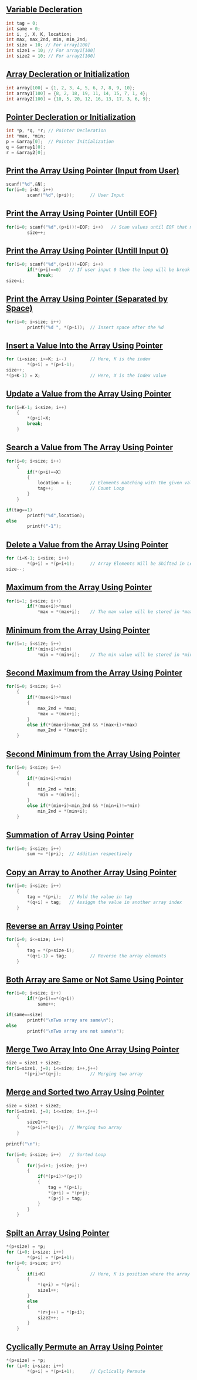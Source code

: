 ## [Variable Decleration](../lab5/16.c)
```c
int tag = 0;
int same = 0;
int i, j, X, K, location;
int max, max_2nd, min, min_2nd;
int size = 10; // For array[100]
int size1 = 10; // For array1[100]
int size2 = 10; // For array2[100]
```

## [Array Decleration or Initialization](../lab5/18.c)
```c
int array[100] = {1, 2, 3, 4, 5, 6, 7, 8, 9, 10};
int array1[100] = {8, 2, 18, 19, 11, 14, 15, 7, 1, 4};
int array2[100] = {10, 5, 20, 12, 16, 13, 17, 3, 6, 9};
```

## [Pointer Decleration or Initialization](../lab5/19.c)
```c
int *p, *q, *r; // Pointer Decleration
int *max, *min;
p = &array[0];  // Pointer Initialization
q = &array1[0];
r = &array2[0];
```

## [Print the Array Using Pointer (Input from User)](../lab5/1.c)
```c
scanf("%d",&N);
for(i=0; i<N; i++)
        scanf("%d",(p+i));      // User Input
```

## [Print the Array Using Pointer (Untill EOF)](../lab5/2.c)
```c
for(i=0; scanf("%d",(p+i))!=EOF; i++)   // Scan values until EOF that means until pressed ctrl+Z
        size++;
```

## [Print the Array Using Pointer (Untill Input 0)](../lab5/3.c)
```c
for(i=0; scanf("%d",(p+i))!=EOF; i++)
        if(*(p+i)==0)   // If user input 0 then the loop will be break
            break;
size=i;
```

## [Print the Array Using Pointer (Separated by Space)](../lab5/4.c)
```c
for(i=0; i<size; i++)
        printf("%d ", *(p+i));  // Insert space after the %d
```

## [Insert a Value Into the Array Using Pointer](../lab5/5.c)
```c
for (i=size; i>=K; i--)         // Here, K is the index
        *(p+i) = *(p+i-1);
size++;
*(p+K-1) = X;                   // Here, X is the index value
```

## [Update a Value from the Array Using Pointer](../lab5/6.c)
```c
for(i=K-1; i<size; i++)
    {
        *(p+i)=X;       
        break;
    }
```

## [Search a Value from The Array Using Pointer](../lab5/7.c)
```c
for(i=0; i<size; i++)
    {
        if(*(p+i)==X)
        {
            location = i;       // Elements matching with the given value
            tag++;              // Count Loop
        }
    }

if(tag==1)
        printf("%d",location);
else
        printf("-1");
```

## [Delete a Value from the Array Using Pointer](../lab5/8.c)
```c
for (i=K-1; i<size; i++)
        *(p+i) = *(p+i+1);      // Array Elements Will be Shifted in Left
size--;
```
## [Maximum from the Array Using Pointer](../lab5/9.c)
```c
for(i=1; i<size; i++)
        if(*(max+i)>*max)
            *max = *(max+i);    // The max value will be stored in *max
```

## [Minimum from the Array Using Pointer](../lab5/10.c)
```c
for(i=1; i<size; i++)
        if(*(min+i)<*min)
            *min = *(min+i);    // The min value will be stored in *min
```

## [Second Maximum from the Array Using Pointer](../lab5/11.c)
```c
for(i=0; i<size; i++)
    {
        if(*(max+i)>*max)
        {
            max_2nd = *max;
            *max = *(max+i);
        }
        else if(*(max+i)>max_2nd && *(max+i)<*max)
            max_2nd = *(max+i);
    }
```

## [Second Minimum from the Array Using Pointer](../lab5/12.c)
```c
for(i=0; i<size; i++)
    {
        if(*(min+i)<*min)
        {
            min_2nd = *min;
            *min = *(min+i);
        }
        else if(*(min+i)<min_2nd && *(min+i)!=*min)
            min_2nd = *(min+i);
    }
```

## [Summation of Array Using Pointer](../lab5/13.c)
```c
for(i=0; i<size; i++)
        sum += *(p+i);  // Addition respectively
```

## [Copy an Array to Another Array Using Pointer](../lab5/14.c)
```c
for(i=0; i<size; i++)
    {
        tag = *(p+i);   // Hold the value in tag
        *(q+i) = tag;   // Assiggn the value in another array index
    }
```

## [Reverse an Array Using Pointer](../lab5/15.c)
```c
for(i=0; i<=size; i++)
    {
        tag = *(p+size-i);
        *(q+i-1) = tag;         // Reverse the array elements
    }
```

## [Both Array are Same or Not Same Using Pointer](../lab5/16.c)
```c
for(i=0; i<size; i++)
        if(*(p+i)==*(q+i))
            same++;

if(same==size)
        printf("\nTwo array are same\n");
else
        printf("\nTwo array are not same\n");
```

## [Merge Two Array Into One Array Using Pointer](../lab5/17.c)
```c
size = size1 + size2;
for(i=size1, j=0; i<=size; i++,j++)
       *(p+i)=*(q+j);           // Merging two array
```

## [Merge and Sorted two Array Using Pointer](../lab5/18.c)
```c
size = size1 + size2;
for(i=size1, j=0; i<=size; i++,j++)
    {
        size1++;
        *(p+i)=*(q+j);  // Merging two array
    }
    
printf("\n");

for(i=0; i<size; i++)   // Sorted Loop
    {
        for(j=i+1; j<size; j++)
        {
            if(*(p+i)>*(p+j))
            {
                tag = *(p+i); 
                *(p+i) = *(p+j);
                *(p+j) = tag;
            }
        }
    }
```

## [Spilt an Array Using Pointer](../lab5/19.c)
```c
*(p+size) = *p;
for (i=0; i<size; i++)  
        *(p+i) = *(p+i+1);
for(i=0; i<size; i++)
    {
        if(i<K)                 // Here, K is position where the array will be splited
        {
            *(q+i) = *(p+i);
            size1++;
        }
        else
        {
            *(r+j++) = *(p+i);
            size2++;
        }
    }
```

## [Cyclically Permute an Array Using Pointer](../lab5/20.c)
```c
*(p+size) = *p;
for (i=0; i<size; i++)
        *(p+i) = *(p+i+1);      // Cyclically Permute
```
